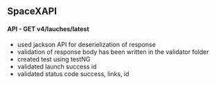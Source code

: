 ## SpaceXAPI
#### API - GET v4/lauches/latest

- used jackson API for deserielization of response
- validation of response body has been written in the validator folder
- created test using testNG
- validated launch success id
- validated status code success, links, id
